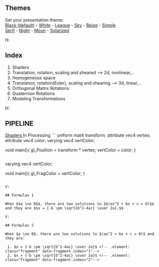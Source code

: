 <section id="themes">
	<h2>Themes</h2>
		<p>
			Set your presentation theme: <br>
			<!-- Hacks to swap themes after the page has loaded. Not flexible and only intended for the reveal.js demo deck. -->
			<a href="#" onclick="document.getElementById('theme').setAttribute('href','css/theme/black.css'); return false;">Black (default)</a> -
			<a href="#" onclick="document.getElementById('theme').setAttribute('href','css/theme/white.css'); return false;">White</a> -
			<a href="#" onclick="document.getElementById('theme').setAttribute('href','css/theme/league.css'); return false;">League</a> -
			<a href="#" onclick="document.getElementById('theme').setAttribute('href','css/theme/sky.css'); return false;">Sky</a> -
			<a href="#" onclick="document.getElementById('theme').setAttribute('href','css/theme/beige.css'); return false;">Beige</a> -
			<a href="#" onclick="document.getElementById('theme').setAttribute('href','css/theme/simple.css'); return false;">Simple</a> <br>
			<a href="#" onclick="document.getElementById('theme').setAttribute('href','css/theme/serif.css'); return false;">Serif</a> -
			<a href="#" onclick="document.getElementById('theme').setAttribute('href','css/theme/night.css'); return false;">Night</a> -
			<a href="#" onclick="document.getElementById('theme').setAttribute('href','css/theme/moon.css'); return false;">Moon</a> -
			<a href="#" onclick="document.getElementById('theme').setAttribute('href','css/theme/solarized.css'); return false;">Solarized</a>
		</p>
</section>

H:

## Index

 1. Shaders <!-- .element: class="fragment" data-fragment-index="1"-->
 2. Translation, rotation, scaling and sheared --> 2d, nonlinear,.. <!-- .element: class="fragment" data-fragment-index="2" -->
 3. Homogeneous space <!-- .element: class="fragment" data-fragment-index="3" -->
 4.  Translation, rotation(Euler), scaling and shearing --> 3d, linear,.. <!-- .element: class="fragment" data-fragment-index="4" -->
 5.  Orthogonal Matrix Rotations <!-- .element: class="fragment" data-fragment-index="5" -->
 6. Quaternion Rotations <!-- .element: class="fragment" data-fragment-index="6" -->
 7. Modeling Transformations <!-- .element: class="fragment" data-fragment-index="7" -->

H:

## PIPELINE

<a href ="http://processing.org/tutorials/pshader/">
Shaders
</a>
In Processing
```
uniform mat4 transform;
attribute vec4 vertex;
attribute vec4 color;
varying vec4 vertColor;

void main(){
   gl_Position = transform * vertex;
   vertColor = color;
}
```
```
varying vec4 vertColor;

void main(){
  gl_FragColor = vertColor;
}
```

V:

## Formulas 1

When $$a \ne 0$$, there are two solutions to $$(ax^2 + bx + c = 0)$$ and they are $$x = {-b \pm \sqrt{b^2-4ac} \over 2a}.$$

V:

## Formulas 2

When $a \ne 0$, there are two solutions to $(ax^2 + bx + c = 0)$ and they are:

 1. $x = {-b \pm \sqrt{b^2-4ac} \over 2a}$ <!-- .element: class="fragment" data-fragment-index="1"--> 
 2. $x = {-b \pm \sqrt{b^2-4ac} \over 2a}$ <!-- .element: class="fragment" data-fragment-index="2"-->